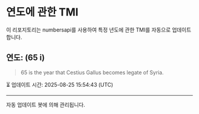 
# 연도에 관한 TMI

이 리포지토리는 numbersapi를 사용하여 특정 년도에 관한 TMI를 자동으로 업데이트합니다.

## 연도: (65 i)
> 65 is the year that Cestius Gallus becomes legate of Syria.

⏳ 업데이트 시간: 2025-08-25 15:54:43 (UTC)

---
자동 업데이트 봇에 의해 관리됩니다.
